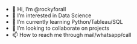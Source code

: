 - 👋 Hi, I’m @rockyforall
- 👀 I’m interested in Data Science
- 🌱 I’m currently learning Python/Tableau/SQL
- 💞️ I’m looking to collaborate on projects
- 📫 How to reach me through mail/whatsapp/call

<!---
rockyforall/rockyforall is a ✨ special ✨ repository because its `README.md` (this file) appears on your GitHub profile.
You can click the Preview link to take a look at your changes.
--->
